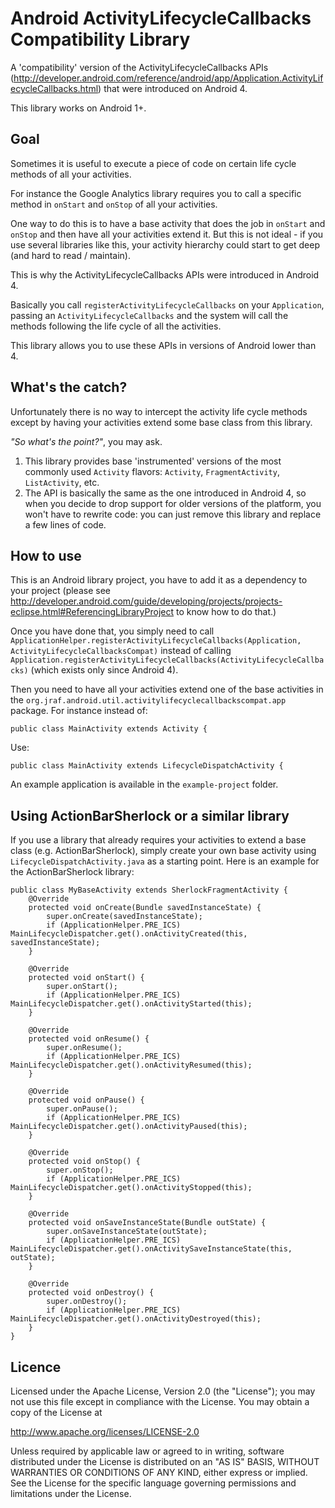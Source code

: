Android ActivityLifecycleCallbacks Compatibility Library
========================================================

A 'compatibility' version of the ActivityLifecycleCallbacks APIs (http://developer.android.com/reference/android/app/Application.ActivityLifecycleCallbacks.html)
that were introduced on Android 4.

This library works on Android 1+.

Goal
----

Sometimes it is useful to execute a piece of code on certain life cycle methods of all your activities.

For instance the Google Analytics library requires you to call a specific method in `onStart` and `onStop` of all your activities.

One way to do this is to have a base activity that does the job in `onStart` and `onStop` and then have all your activities extend it.
But this is not ideal - if you use several libraries like this, your activity hierarchy could start to get deep (and 
hard to read / maintain).

This is why the ActivityLifecycleCallbacks APIs were introduced in Android 4.

Basically you call `registerActivityLifecycleCallbacks` on your `Application`, passing an `ActivityLifecycleCallbacks`
and the system will call the methods following the life cycle of all the activities.

This library allows you to use these APIs in versions of Android lower than 4.

What's the catch?
-----------------

Unfortunately there is no way to intercept the activity life cycle methods except by having your activities extend some base 
class from this library.

*"So what's the point?"*, you may ask.

1. This library provides base 'instrumented' versions of the most commonly used `Activity` flavors: `Activity`, `FragmentActivity`, `ListActivity`, etc.
2. The API is basically the same as the one introduced in Android 4, so when you decide to drop support for older versions of the platform, you won't have to rewrite code: you can just remove this library and replace a few lines of code.

How to use
----------

This is an Android library project, you have to add it as a dependency to your project (please
see http://developer.android.com/guide/developing/projects/projects-eclipse.html#ReferencingLibraryProject to
know how to do that.)

Once you have done that, you simply need to call `ApplicationHelper.registerActivityLifecycleCallbacks(Application, ActivityLifecycleCallbacksCompat)`
instead of calling `Application.registerActivityLifecycleCallbacks(ActivityLifecycleCallbacks)` (which exists only since Android 4).

Then you need to have all your activities extend one of the base activities in the `org.jraf.android.util.activitylifecyclecallbackscompat.app` package.
For instance instead of:
    
    public class MainActivity extends Activity {
    
Use:
    
    public class MainActivity extends LifecycleDispatchActivity {
    
An example application is available in the `example-project` folder.

Using ActionBarSherlock or a similar library
--------------------------------------------

If you use a library that already requires your activities to extend a base class (e.g. ActionBarSherlock),
simply create your own base activity using `LifecycleDispatchActivity.java` as a starting point.
Here is an example for the ActionBarSherlock library:

    public class MyBaseActivity extends SherlockFragmentActivity {
        @Override
        protected void onCreate(Bundle savedInstanceState) {
            super.onCreate(savedInstanceState);
            if (ApplicationHelper.PRE_ICS) MainLifecycleDispatcher.get().onActivityCreated(this, savedInstanceState);
        }
    
        @Override
        protected void onStart() {
            super.onStart();
            if (ApplicationHelper.PRE_ICS) MainLifecycleDispatcher.get().onActivityStarted(this);
        }
    
        @Override
        protected void onResume() {
            super.onResume();
            if (ApplicationHelper.PRE_ICS) MainLifecycleDispatcher.get().onActivityResumed(this);
        }
    
        @Override
        protected void onPause() {
            super.onPause();
            if (ApplicationHelper.PRE_ICS) MainLifecycleDispatcher.get().onActivityPaused(this);
        }
    
        @Override
        protected void onStop() {
            super.onStop();
            if (ApplicationHelper.PRE_ICS) MainLifecycleDispatcher.get().onActivityStopped(this);
        }
    
        @Override
        protected void onSaveInstanceState(Bundle outState) {
            super.onSaveInstanceState(outState);
            if (ApplicationHelper.PRE_ICS) MainLifecycleDispatcher.get().onActivitySaveInstanceState(this, outState);
        }
    
        @Override
        protected void onDestroy() {
            super.onDestroy();
            if (ApplicationHelper.PRE_ICS) MainLifecycleDispatcher.get().onActivityDestroyed(this);
        }
    }

Licence
-------

Licensed under the Apache License, Version 2.0 (the "License");
you may not use this file except in compliance with the License.
You may obtain a copy of the License at

http://www.apache.org/licenses/LICENSE-2.0

Unless required by applicable law or agreed to in writing, software
distributed under the License is distributed on an "AS IS" BASIS,
WITHOUT WARRANTIES OR CONDITIONS OF ANY KIND, either express or implied.
See the License for the specific language governing permissions and
limitations under the License.
